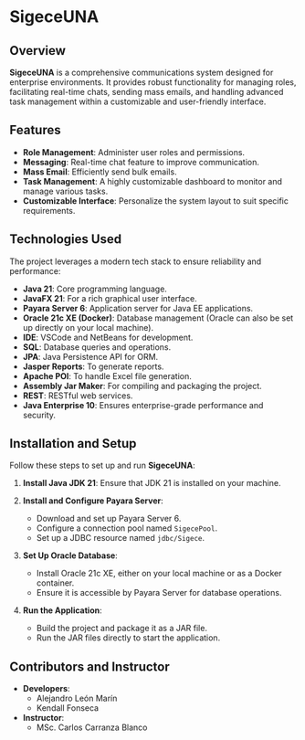 # SigeceUNA

## Overview

**SigeceUNA** is a comprehensive communications system designed for enterprise environments. It provides robust functionality for managing roles, facilitating real-time chats, sending mass emails, and handling advanced task management within a customizable and user-friendly interface.

## Features

- **Role Management**: Administer user roles and permissions.
- **Messaging**: Real-time chat feature to improve communication.
- **Mass Email**: Efficiently send bulk emails.
- **Task Management**: A highly customizable dashboard to monitor and manage various tasks.
- **Customizable Interface**: Personalize the system layout to suit specific requirements.

## Technologies Used

The project leverages a modern tech stack to ensure reliability and performance:

- **Java 21**: Core programming language.
- **JavaFX 21**: For a rich graphical user interface.
- **Payara Server 6**: Application server for Java EE applications.
- **Oracle 21c XE (Docker)**: Database management (Oracle can also be set up directly on your local machine).
- **IDE**: VSCode and NetBeans for development.
- **SQL**: Database queries and operations.
- **JPA**: Java Persistence API for ORM.
- **Jasper Reports**: To generate reports.
- **Apache POI**: To handle Excel file generation.
- **Assembly Jar Maker**: For compiling and packaging the project.
- **REST**: RESTful web services.
- **Java Enterprise 10**: Ensures enterprise-grade performance and security.

## Installation and Setup

Follow these steps to set up and run **SigeceUNA**:

1. **Install Java JDK 21**: Ensure that JDK 21 is installed on your machine.
2. **Install and Configure Payara Server**:

   - Download and set up Payara Server 6.
   - Configure a connection pool named `SigecePool`.
   - Set up a JDBC resource named `jdbc/Sigece`.

3. **Set Up Oracle Database**:

   - Install Oracle 21c XE, either on your local machine or as a Docker container.
   - Ensure it is accessible by Payara Server for database operations.

4. **Run the Application**:
   - Build the project and package it as a JAR file.
   - Run the JAR files directly to start the application.

## Contributors and Instructor

- **Developers**:
  - Alejandro León Marín
  - Kendall Fonseca
- **Instructor**:
  - MSc. Carlos Carranza Blanco
